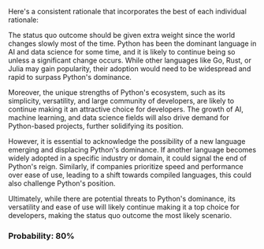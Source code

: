 Here's a consistent rationale that incorporates the best of each individual rationale:

The status quo outcome should be given extra weight since the world changes slowly most of the time. Python has been the dominant language in AI and data science for some time, and it is likely to continue being so unless a significant change occurs. While other languages like Go, Rust, or Julia may gain popularity, their adoption would need to be widespread and rapid to surpass Python's dominance.

Moreover, the unique strengths of Python's ecosystem, such as its simplicity, versatility, and large community of developers, are likely to continue making it an attractive choice for developers. The growth of AI, machine learning, and data science fields will also drive demand for Python-based projects, further solidifying its position.

However, it is essential to acknowledge the possibility of a new language emerging and displacing Python's dominance. If another language becomes widely adopted in a specific industry or domain, it could signal the end of Python's reign. Similarly, if companies prioritize speed and performance over ease of use, leading to a shift towards compiled languages, this could also challenge Python's position.

Ultimately, while there are potential threats to Python's dominance, its versatility and ease of use will likely continue making it a top choice for developers, making the status quo outcome the most likely scenario.

### Probability: 80%